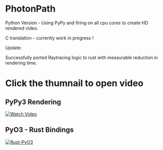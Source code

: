 # PhotonPath

Python Version - Using PyPy and firing on all cpu cores to create HD rendered video.

C translation - currently work in progress !

Update:

Successfully ported Raytracing logic to rust with measurable reduction in rendering time.

# Click the thumnail to open video

## PyPy3 Rendering

[![Watch Video](https://i.imgur.com/Ma5RuwH.jpg)](https://youtu.be/B_RVcWMuhvg)

## PyO3 - Rust Bindings

[![Rust-PyO3](https://i.imgur.com/BNXYaUE.png)](https://youtu.be/kllB_22QUcA)


